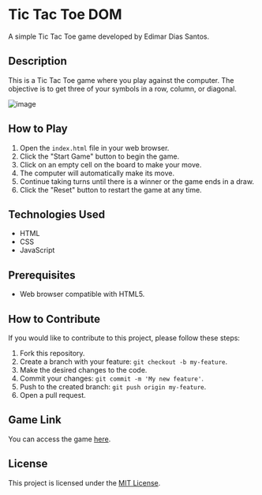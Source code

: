 # Tic Tac Toe DOM

A simple Tic Tac Toe game developed by Edimar Dias Santos.

## Description

This is a Tic Tac Toe game where you play against the computer. The objective is to get three of your symbols in a row, column, or diagonal.

![image](https://github.com/Edimar-Dias-dos-Santos/A-Simple-Tic-Tac-Toe-DOM/assets/97312864/5553a654-1577-459f-ba7c-0375980771ff)


## How to Play

1. Open the `index.html` file in your web browser.
2. Click the "Start Game" button to begin the game.
3. Click on an empty cell on the board to make your move.
4. The computer will automatically make its move.
5. Continue taking turns until there is a winner or the game ends in a draw.
6. Click the "Reset" button to restart the game at any time.

## Technologies Used

- HTML
- CSS
- JavaScript

## Prerequisites

- Web browser compatible with HTML5.

## How to Contribute

If you would like to contribute to this project, please follow these steps:

1. Fork this repository.
2. Create a branch with your feature: `git checkout -b my-feature`.
3. Make the desired changes to the code.
4. Commit your changes: `git commit -m 'My new feature'`.
5. Push to the created branch: `git push origin my-feature`.
6. Open a pull request.

## Game Link

You can access the game [here](https://edimar-dias-dos-santos.github.io/A-Simple-Tic-Tac-Toe-DOM/).

## License

This project is licensed under the [MIT License](LICENSE).
